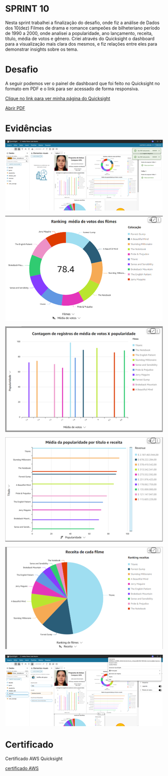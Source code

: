 # SPRINT 10
Nesta sprint trabalhei a finalização do desafio, onde fiz a análise de Dados dos 10(dez) Filmes de drama e romance campeões de bilheteriano período de 1990 a 2000, onde analisei a popularidade, ano lançamento, receita, título, média de votos e gênero.
Criei através do Quicksight o dashboard para a visualização mais clara dos mesmos, e fiz relações entre eles para demonstrar insights sobre os tema. 



# Desafio
A seguir podemos ver o painel de dashboard que foi feito no Quicksight no formato em PDF e o link para ser acessado de forma responsiva.


[Clique no link para ver minha página do Quicksight](https://us-east-1.quicksight.aws.amazon.com/sn/accounts/971422675828/dashboards/37fa0784-4562-4a40-91fe-25bf24d1b3c0?directory_alias=analise-filmes)



[Abrir PDF](./Desafio/painel_quicksight.pdf)



# Evidências


![ev1.png](evidencias/ev1.png)


![ev2.jpg](evidencias/ev2.png)


![ev3.jpg](evidencias/ev3.png)


![ev4.jpg](evidencias/ev4.png)


![ev5.jpg](evidencias/ev5.png)


![ev6.jpg](evidencias/ev6.png)



# Certificado

Certificado AWS Quicksight



[certificado AWS](certificado/certificado.png)

